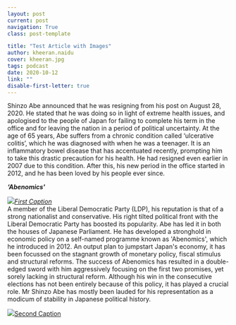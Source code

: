 ```yaml
---
layout: post
current: post
navigation: True
class: post-template

title: "Test Article with Images"
author: kheeran.naidu
cover: kheeran.jpg
tags: podcast
date: 2020-10-12
link: ""
disable-first-letter: true
---
```

<p>Shinzo Abe announced that he was resigning from his post on August 28, 2020. He stated that he was doing so in light of extreme health issues, and apologised to the people of Japan for failing to complete his term in the office and for leaving the nation in a period of political uncertainty. At the age of 65 years, Abe suffers from a chronic condition called ‘ulcerative colitis’, which he was diagnosed with when he was a teenager. It is an inflammatory bowel disease that has accentuated recently, prompting him to take this drastic precaution for his health. He had resigned even earlier in 2007 due to this condition. After this, his new period in the office started in 2012, and he has been loved by his people ever since.</p><p><strong ><em>‘Abenomics'</em></strong></p><p><a href="https://thepangean.com/" rel="noopener noreferrer" target="_blank" ><em><div class='caption' style='text-align: left'><img src="https://lh5.googleusercontent.com/slsIXVC3zyCu9LcqXHyNk_PVvU46hJe8_dkwxLa3uVMx9WC1jbObQHKR5yAc1ivXMN21DL0yljtJ0EqrSFPuuiyE7bDxn7eTww5ILxak85NB4-U5LlIUogA_L0YI4XrQI5cQ0vVC"  >First Caption</div></em></a>A member of the Liberal Democratic Party (LDP), his reputation is that of a strong nationalist and conservative. His right tilted political front with the Liberal Democratic Party has boosted its popularity. Abe has led it in both the houses of Japanese Parliament. He has developed a stronghold in economic policy on a self-named programme known as 'Abenomics', which he introduced in 2012. An output plan to jumpstart Japan's economy, it has been focussed on the stagnant growth of monetary policy, fiscal stimulus and structural reforms. The success of Abenomics has resulted in a double-edged sword with him aggressively focusing on the first two promises, yet sorely lacking in structural reform. Although his win in the consecutive elections has not been entirely because of this policy, it has played a crucial role. Mr Shinzo Abe has mostly been lauded for his representation as a modicum of stability in Japanese political history.</p><p><a href="http://thepangean.com" rel="noopener noreferrer" target="_blank" ><div class='caption' style='text-align: left'><img src="https://lh4.googleusercontent.com/Zy0EhYFsdRl1tInH9vK8H-eknjPsZkLf7stwfHYBHwglThL9T1t3uIXlgsMUuW1AQSnVONUVAj4jea_xIDuxZgOvT7WvVJK_6XMLdEmc0V1OFKc5uKUSsjfx5_hssb622eYTnEoI"  >Second Caption</div></a></p>
